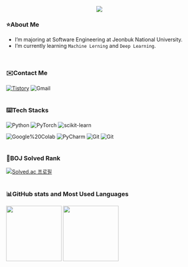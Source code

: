 <div align="center">
  <img src="https://capsule-render.vercel.app/api?type=Waving&color=timeAuto&height=300&section=header&text=Geonu%20Kim&fontSize=90" />
</div>


### ⭐️About Me
- I’m majoring at Software Engineering at Jeonbuk National University.
- I’m currently learning `Machine Lerning` and `Deep Learning`.
</br>


### ✉️Contact Me
<a href="https://dvpaa.tistory.com/" target="_blank"><img alt="Tistory" src ="https://img.shields.io/badge/Blog-000000.svg?&style=for-the-badge&logo=Tistory&logoColor=white"/></a> <img alt="Gmail" src ="https://img.shields.io/badge/kgo000926@gmail.com-EA4335.svg?&style=for-the-badge&logo=Gmail&logoColor=white"/>
</br></br>


### ⌨️Tech Stacks
<img alt="Python" src ="https://img.shields.io/badge/Python-3776AB.svg?&style=for-the-badge&logo=Python&logoColor=white"/> <img alt="PyTorch" src ="https://img.shields.io/badge/PyTorch-EE4C2C.svg?&style=for-the-badge&logo=PyTorch&logoColor=white"/> <img alt="scikit-learn
" src ="https://img.shields.io/badge/Scikit%20learn-F7931E.svg?&style=for-the-badge&logo=scikit-learn&logoColor=white"/>

<img alt="Google%20Colab" src ="https://img.shields.io/badge/Google%20Colab-F9AB00.svg?&style=for-the-badge&logo=Google Colab&logoColor=white"/> <img alt="PyCharm" src ="https://img.shields.io/badge/PyCharm-000000.svg?&style=for-the-badge&logo=PyCharm&logoColor=white"/> <img alt="Git" src ="https://img.shields.io/badge/Git-F05032.svg?&style=for-the-badge&logo=Git&logoColor=white"/> <img alt="Git" src ="https://img.shields.io/badge/GitHub-181717.svg?&style=for-the-badge&logo=GitHub&logoColor=white"/>
</br></br>


### 🏅BOJ Solved Rank
[![Solved.ac 프로필](http://mazassumnida.wtf/api/v2/generate_badge?boj=kgo0926)](https://solved.ac/kgo0926)
</br></br>


### 📊GitHub stats and Most Used Languages
<div align=left>
  <img src="https://github-readme-stats.vercel.app/api?username=dvpaa&hide=stars&count_private=true&bg_color=30,96b8dc,3ea5db&title_color=fff&text_color=fff" height="150px">
  <img src="https://github-readme-stats.vercel.app/api/top-langs/?username=dvpaa&langs_count=4&layout=compact&bg_color=30,96b8dc,3ea5db&title_color=fff&text_color=fff" height="150px">
</div>
